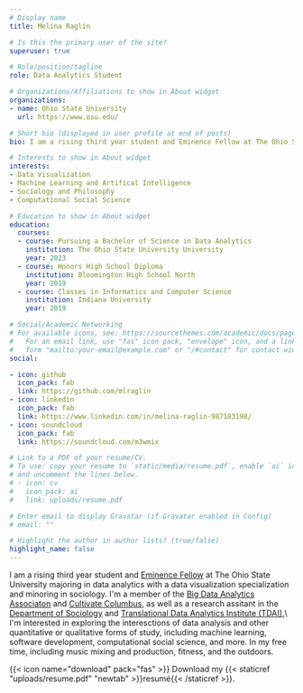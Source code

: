```yaml
---
# Display name
title: Melina Raglin

# Is this the primary user of the site?
superuser: true

# Role/position/tagline
role: Data Analytics Student

# Organizations/Affiliations to show in About widget
organizations:
- name: Ohio State University
  url: https://www.osu.edu/

# Short bio (displayed in user profile at end of posts)
bio: I am a rising third year student and Eminence Fellow at The Ohio State University majoring in data analytics with a data visualization specialization and minoring in sociology.

# Interests to show in About widget
interests:
- Data Visualization
- Machine Learning and Artifical Intelligence
- Sociology and Philosophy
- Computational Social Science

# Education to show in About widget
education:
  courses:
  - course: Pursuing a Bachelor of Science in Data Analytics
    institution: The Ohio State University University
    year: 2023
  - course: Honors High School Diploma
    institution: Bloomington High School North
    year: 2019
  - course: Classes in Informatics and Computer Science
    institution: Indiana University
    year: 2019

# Social/Academic Networking
# For available icons, see: https://sourcethemes.com/academic/docs/page-builder/#icons
#   For an email link, use "fas" icon pack, "envelope" icon, and a link in the
#   form "mailto:your-email@example.com" or "/#contact" for contact widget.
social:

- icon: github
  icon_pack: fab
  link: https://github.com/mlraglin
- icon: linkedin
  icon_pack: fab
  link: https://www.linkedin.com/in/melina-raglin-987183198/
- icon: soundcloud
  icon_pack: fab
  link: https://soundcloud.com/m3wmix

# Link to a PDF of your resume/CV.
# To use: copy your resume to `static/media/resume.pdf`, enable `ai` icons in `params.toml`,
# and uncomment the lines below.
# - icon: cv
#   icon_pack: ai
#   link: uploads/resume.pdf

# Enter email to display Gravatar (if Gravatar enabled in Config)
# email: ""

# Highlight the author in author lists? (true/false)
highlight_name: false
---
```


I am a rising third year student and [Eminence Fellow](https://honors-scholars.osu.edu/honors/eminence) at The Ohio State University majoring in data analytics with a data visualization specialization and minoring in sociology. I'm a member of the [Big Data Analytics Associaton](https://bdaaosu.org/) and [Cultivate Columbus](https://cultivatecolumbus.org/), as well as a research assitant in the [Department of Sociology](https://sociology.osu.edu/) and [Translational Data Analytics Institute (TDAI).](https://tdai.osu.edu/)\\
I'm interested in exploring the interesctions of  data analysis and other quantitative or qualitative forms of study, including machine learning, software development, computational social science, and more. In my free time, including music mixing and production, fitness, and the outdoors.

{{< icon name="download" pack="fas" >}} Download my {{< staticref "uploads/resume.pdf" "newtab" >}}resumé{{< /staticref >}}.
